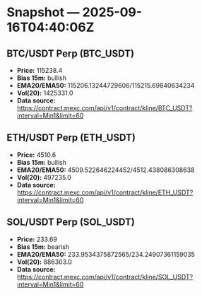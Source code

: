 # Snapshot — 2025-09-16T04:40:06Z

## BTC/USDT Perp (BTC_USDT)
- **Price:** 115238.4
- **Bias 15m:** bullish
- **EMA20/EMA50:** 115206.13244729606/115215.69840634234
- **Vol(20):** 1425331.0
- **Data source:** https://contract.mexc.com/api/v1/contract/kline/BTC_USDT?interval=Min1&limit=60

## ETH/USDT Perp (ETH_USDT)
- **Price:** 4510.6
- **Bias 15m:** bullish
- **EMA20/EMA50:** 4509.522646224452/4512.438086308638
- **Vol(20):** 497235.0
- **Data source:** https://contract.mexc.com/api/v1/contract/kline/ETH_USDT?interval=Min1&limit=60

## SOL/USDT Perp (SOL_USDT)
- **Price:** 233.69
- **Bias 15m:** bearish
- **EMA20/EMA50:** 233.9534375872565/234.24907361159035
- **Vol(20):** 886303.0
- **Data source:** https://contract.mexc.com/api/v1/contract/kline/SOL_USDT?interval=Min1&limit=60
